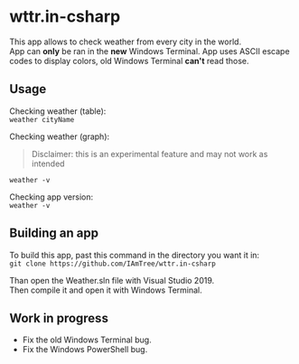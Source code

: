 # wttr.in-csharp

This app allows to check weather from every city in the world.<br>
App can **only** be ran in the **new** Windows Terminal. App uses ASCII escape codes to display colors, old Windows Terminal **can't** read those.

## Usage

Checking weather (table):<br>
`weather cityName`<br>

Checking weather (graph):
> Disclaimer: this is an experimental feature and may not work as intended<br>

`weather -v`<br>

Checking app version:<br>
`weather -v`

## Building an app

To build this app, past this command in the directory you want it in:<br>
`git clone https://github.com/IAmTree/wttr.in-csharp`

Than open the Weather.sln file with Visual Studio 2019.<br>
Then compile it and open it with Windows Terminal.

## Work in progress
<ul>
    <li>Fix the old Windows Terminal bug.</li>
    <li>Fix the Windows PowerShell bug.</li>
</ul>